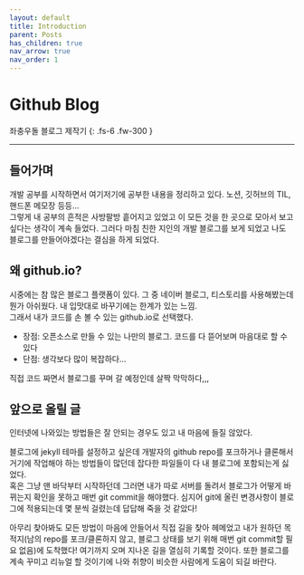 ```yaml
---
layout: default
title: Introduction
parent: Posts
has_children: true
nav_arrow: true
nav_order: 1
---
```


# Github Blog

좌충우돌 블로그 제작기
{: .fs-6 .fw-300 }

---

## 들어가며
개발 공부를 시작하면서 여기저기에 공부한 내용을 정리하고 있다. 노션, 깃허브의 TIL, 핸드폰 메모장 등등...  
그렇게 내 공부의 흔적은 사방팔방 흩어지고 있었고 이 모든 것을 한 곳으로 모아서 보고 싶다는 생각이 계속 들었다. 그러다 마침 친한 지인의 개발 블로그를 보게 되었고 나도 블로그를 만들어야겠다는 결심을 하게 되었다.

## 왜 github.io?
시중에는 참 많은 블로그 플랫폼이 있다. 그 중 네이버 블로그, 티스토리를 사용해봤는데 뭔가 아쉬웠다. 내 입맛대로 바꾸기에는 한계가 있는 느낌.  
그래서 내가 코드를 손 볼 수 있는 github.io로 선택했다.
* 장점: 오픈소스로 만들 수 있는 나만의 블로그. 코드를 다 뜯어보며 마음대로 할 수 있다
* 단점: 생각보다 많이 복잡하다...   

직접 코드 짜면서 블로그를 꾸며 갈 예정인데 살짝 막막하다,,,  

## 앞으로 올릴 글
인터넷에 나와있는 방법들은 잘 안되는 경우도 있고 내 마음에 들질 않았다.  
  
블로그에 jekyll 테마를 설정하고 싶은데 개발자의 github repo를 포크하거나 클론해서 거기에 작업해야 하는 방법들이 많던데 잡다한 파일들이 다 내 블로그에 포함되는게 싫었다.  
혹은 그냥 맨 바닥부터 시작하던데 그러면 내가 따로 서버를 돌려서 블로그가 어떻게 바뀌는지 확인을 못하고 매번 git commit을 해야했다. 심지어 git에 올린 변경사항이 블로그에 적용되는데 몇 분씩 걸렸는데 답답해 죽을 것 같았다!  
  
아무리 찾아봐도 모든 방법이 마음에 안들어서 직접 길을 찾아 헤메었고 내가 원하던 목적지(남의 repo를 포크/클론하지 않고, 블로그 상태를 보기 위해 매번 git commit할 필요 없음)에 도착했다! 여기까지 오며 지나온 길을 열심히 기록할 것이다. 또한 블로그를 계속 꾸미고 리뉴얼 할 것이기에 나와 취향이 비슷한 사람에게 도움이 되길 바란다.